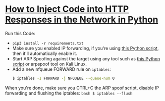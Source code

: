 # [How to Inject Code into HTTP Responses in the Network in Python](https://www.thepythoncode.com/article/injecting-code-to-html-in-a-network-scapy-python)
Run this Code:
- `pip3 install -r requirements.txt`
- Make sure you enabled IP forwarding, if you're using [this Python script](https://www.thepythoncode.com/code/building-arp-spoofer-using-scapy), then it'll automatically enable it.
- Start ARP Spoofing against the target using any tool such as [this Python script](https://www.thepythoncode.com/code/building-arp-spoofer-using-scapy) or arpspoof tool on Kali Linux.
- Add a new nfqueue FORWARD rule on `iptables`:
    ```bash
    $ iptables -I FORWARD -j NFQUEUE --queue-num 0
    ```

When you're done, make sure you CTRL+C the ARP spoof script, disable IP forwarding and flushing the iptables:
    ```bash
    $ iptables --flush
    ```
